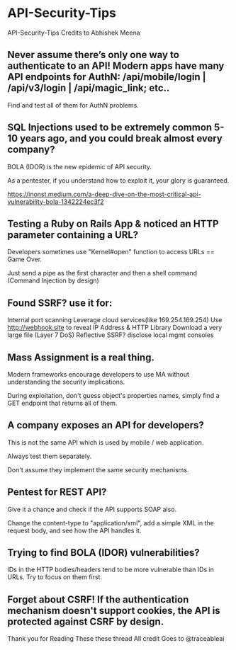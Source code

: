 # API-Security-Tips
API-Security-Tips Credits to Abhishek Meena

## Never assume there’s only one way to authenticate to an API! Modern apps have many API endpoints for AuthN: /api/mobile/login | /api/v3/login | /api/magic_link; etc.. 

Find and test all of them for AuthN problems.


## SQL Injections used to be extremely common 5-10 years ago, and you could break almost every company? 

BOLA (IDOR) is the new epidemic of API security.

As a pentester, if you understand how to exploit it, your glory is guaranteed.

https://inonst.medium.com/a-deep-dive-on-the-most-critical-api-vulnerability-bola-1342224ec3f2


## Testing a Ruby on Rails App & noticed an HTTP parameter containing a URL? 

Developers sometimes use "Kernel#open" function to access URLs == Game Over. 

Just send a pipe as the first character and then a shell command (Command Injection by design)


## Found SSRF? use it for:

Internal port scanning
Leverage cloud services(like 169.254.169.254)
Use http://webhook.site
 to reveal IP Address & HTTP Library
Download a very large file (Layer 7 DoS)
Reflective SSRF? disclose local mgmt consoles


## Mass Assignment is a real thing. 

Modern frameworks encourage developers to use MA without understanding the security implications. 

During exploitation, don't guess object's properties names, simply find a GET endpoint that returns all of them.


## A company exposes an API for developers? 

This is not the same API which is used by mobile / web application. 

Always test them separately. 

Don't assume they implement the same security mechanisms.


## Pentest for REST API? 

Give it a chance and check if the API supports SOAP also. 

Change the content-type to "application/xml", add a simple XML in the request body, and see how the API handles it.


## Trying to find BOLA (IDOR) vulnerabilities? 

IDs in the HTTP bodies/headers tend to be more vulnerable than IDs in URLs. Try to focus on them first.



## Forget about CSRF! If the authentication mechanism doesn't support cookies, the API is protected against CSRF by design.

Thank you for Reading These these thread 
All credit Goes to @traceableai















